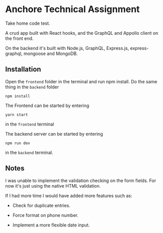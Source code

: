 # Anchore Technical Assignment

Take home code test.

A crud app built with React hooks, and the GraphQL and Appollo client on the front end.  

On the backend it's built with Node.js, GraphQL, Express.js, express-graphql, mongoose and MongoDB. 

## Installation

Open the `frontend` folder in the terminal and run npm install.  Do the same thing in the `backend` folder

```
npm install
```

The Frontend can be started by entering 

```
yarn start
```
in the `frontend` terminal


The backend server can be started by entering 

```
npm run dev
```

in the `backend` terminal.

## Notes

I was unable to implement the validation checking on the form fields.  For now it's just using the native HTML validation.

If I had more time I would have added more features such as:

- Check for duplicate entries.

- Force format on phone number.

- Implement a more flexible date input.